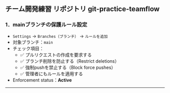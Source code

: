 ## チーム開発練習 リポジトリ git-practice-teamflow

### 1．mainブランチの保護ルール設定

- `Settings` → `Branches（ブランチ）` → `ルールを追加`
- 対象ブランチ：`main`
- チェック項目：
  - ✅ プルリクエストの作成を要求する
  - ✅ ブランチ削除を防止する（Restrict deletions）
  - ✅ 強制pushを禁止する（Block force pushes）
  - ✅ 管理者にもルールを適用する
- Enforcement status：**Active**

---